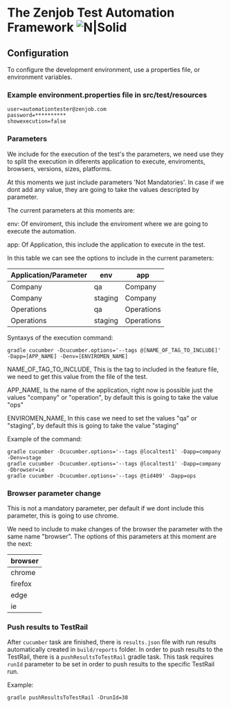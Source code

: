 # The Zenjob Test Automation Framework ![N|Solid](https://www.zenjob.de/static/favicon-c3636ca5d17317a43135cf9077bd35fc.ico)

## Configuration

To configure the development environment, use a properties file, or environment variables.

### Example environment.properties file in src/test/resources

```
user=automationtester@zenjob.com
password=**********
showexecution=false
```

### Parameters

We include for the execution of the test's the parameters, we need use they to split the execution in diferents application to execute, enviroments, browsers, versions, sizes, platforms. 

At this moments we just include parameters 'Not Mandatories'. In case if we dont add any value, they are going to take the values descripted by parameter.

The current parameters at this moments are: 

env:
Of enviroment, this include the enviroment where we are going to execute the automation.

app:
Of Application, this include the application to execute in the test.

In this table we can see the options to include in the current parameters:

| Application/Parameter	| env 		 | app 			| 
| ---| ---| ---| 
| Company				| qa		 | Company 		| 
| Company				| staging	 | Company 		| 
| Operations			| qa		 | Operations	| 
| Operations			| staging	 | Operations	| 


Syntaxys of the execution command:

```
gradle cucumber -Dcucumber.options='--tags @[NAME_OF_TAG_TO_INCLUDE]' -Dapp=[APP_NAME] -Denv=[ENVIROMEN_NAME]
```

NAME_OF_TAG_TO_INCLUDE,
This is the tag to included in the feature file, we need to get this value from the file of the test.

APP_NAME,
Is the name of the application, right now is possible just the values "company" or "operation", by default this is going to take the value "ops"

ENVIROMEN_NAME,
In this case we need to set the values "qa" or "staging", by default this is going to take the value "staging"

Example of the command:

```
gradle cucumber -Dcucumber.options='--tags @localtest1' -Dapp=company -Denv=stage
gradle cucumber -Dcucumber.options='--tags @localtest1' -Dapp=company -Dbrowser=ie
gradle cucumber -Dcucumber.options='--tags @tid409' -Dapp=ops
```

### Browser parameter change

This is not a mandatory parameter, per default if we dont include this parameter, this is going to use chrome.

We need to include to make changes of the browser the parameter with the same name "browser". The options of this parameters at this moment are the next:

| browser	| 
| ---|
| chrome |
| firefox |
| edge |
| ie |

### Push results to TestRail

After `cucumber` task are finished, there is `results.json` file with run results automatically created in `build/reports` folder. In order to push results to the TestRail, there is a `pushResultsToTestRail` gradle task.
This task requires `runId` parameter to be set in order to push results to the specific TestRail run. 

Example:

```
gradle pushResultsToTestRail -DrunId=38
```


